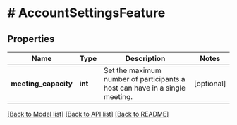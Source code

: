 # # AccountSettingsFeature

## Properties

Name | Type | Description | Notes
------------ | ------------- | ------------- | -------------
**meeting_capacity** | **int** | Set the maximum number of participants a host can have in a single meeting. | [optional] 

[[Back to Model list]](../../README.md#documentation-for-models) [[Back to API list]](../../README.md#documentation-for-api-endpoints) [[Back to README]](../../README.md)


